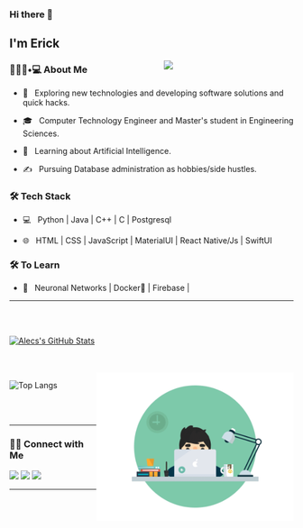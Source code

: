 ### Hi there 👋<h2> I'm Erick</h2>

<img align='right' src="https://giphy.com/gifs/wLNuW1tCKRiPmDV5Y4" width="230">

<h3> 🧔🏻‍♂️•💻 About Me </h3>



- 🤔 &nbsp; Exploring new technologies and developing software solutions and quick hacks.

- 🎓 &nbsp; Computer Technology Engineer and Master's student in Engineering Sciences.

- 🌱 &nbsp; Learning about Artificial Intelligence.

- ✍️ &nbsp; Pursuing Database administration as hobbies/side hustles.



<h3>🛠 Tech Stack</h3>



- 💻 &nbsp; Python | Java | C++ | C | Postgresql 

- 🌐 &nbsp; HTML | CSS | JavaScript | MaterialUI | React Native/Js | SwiftUI

<!--

- 🛢 &nbsp; Postgresql | Firebase

- 🔧 &nbsp; Git | Markdown

- 🖥 &nbsp; Illustrator| Photoshop | PremierePro 

-->



<h3>🛠 To Learn</h3>

- 🔧 &nbsp; Neuronal Networks | Docker🐳 | Firebase | 

<hr>



<br/><br/>

[![Alecs's GitHub Stats](https://github-readme-stats.vercel.app/api?username=ErickBorgesGalindo&show_icons=true)](https://github.com/ErickBorgesGalindo)

<br/>

<br/>

<img src="https://github.com/nirala69/nirala69/blob/master/70804f7e25b11f29db904f2fa7b4cd9d.gif" width="350" align='right'>

![Top Langs](https://github-readme-stats.vercel.app/api/top-langs/?username=ErickBorgesGalindo&show_icons=true)

<br><br>



<hr>



<h3> 🤝🏻 Connect with Me </h3>

<p align="left">
<a href="https://www.notion.so/alecspace/CV-Ing-Erick-Alejandro-Borges-Galindo-7a669d0803554391a81a9ceb09963ec8"><img src="https://img.shields.io/badge/-ErickBorges%20CV-3423A6?style=flat&logo=Google-Chrome&logoColor=white"/></a>
<a href="https://www.linkedin.com/in/erick-borges-galindo"><img src="https://img.shields.io/badge/-Erick%20Borges-0077B5?style=flat&logo=Linkedin&logoColor=white"/></a>
<a href="mailto:erick.borges@outlook.es"><img src="https://img.shields.io/badge/-avsingh@umass.edu-D14836?style=flat&logo=Gmail&logoColor=white"/></a>
</p>











<hr>




